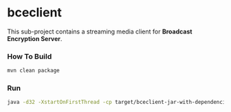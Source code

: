 bceclient
=========

This sub-project contains a streaming media client for **Broadcast Encryption Server**.

### How To Build

``` bash
mvn clean package
```


### Run

``` bash
java -d32 -XstartOnFirstThread -cp target/bceclient-jar-with-dependencies.jar bce.client.player.BCEClient
```
